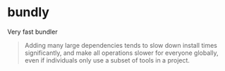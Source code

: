# bundly

Very fast bundler

> Adding many large dependencies tends to slow down install times significantly, and make all operations slower for everyone globally, even if individuals only use a subset of tools in a project.

